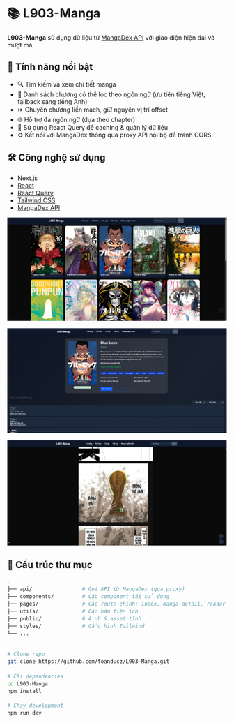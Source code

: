 # 📚 L903-Manga

**L903-Manga** sử dụng dữ liệu từ [MangaDex API](https://api.mangadex.org) với giao diện hiện đại và mượt mà.

## 🚀 Tính năng nổi bật

- 🔍 Tìm kiếm và xem chi tiết manga
- 📑 Danh sách chương có thể lọc theo ngôn ngữ (ưu tiên tiếng Việt, fallback sang tiếng Anh)
- ⏩ Chuyển chương liền mạch, giữ nguyên vị trí offset
- 🌐 Hỗ trợ đa ngôn ngữ (dựa theo chapter)
- 🧠 Sử dụng React Query để caching & quản lý dữ liệu
- ⚙️ Kết nối với MangaDex thông qua proxy API nội bộ để tránh CORS

## 🛠️ Công nghệ sử dụng

- [Next.js](https://nextjs.org/)
- [React](https://reactjs.org/)
- [React Query](https://tanstack.com/query/v4)
- [Tailwind CSS](https://tailwindcss.com/)
- [MangaDex API](https://api.mangadex.org)

![demo_1](./src/assets/image/demo1.png) <!-- [image] -->

![demo_2](./src/assets/image/demo2.png) <!-- [image] -->

![demo_3](./src/assets/image/demo3.png) <!-- [image] -->

## 📂 Cấu trúc thư mục

```bash
.
├── api/                # Gọi API từ MangaDex (qua proxy)
├── components/         # Các component tái sử dụng
├── pages/              # Các route chính: index, manga detail, reader
├── utils/              # Các hàm tiện ích
├── public/             # Ảnh & asset tĩnh
├── styles/             # Cấu hình Tailwind
└── ...

```

```bash

# Clone repo
git clone https://github.com/toanducz/L903-Manga.git

# Cài dependencies
cd L903-Manga
npm install

# Chạy development
npm run dev

```
